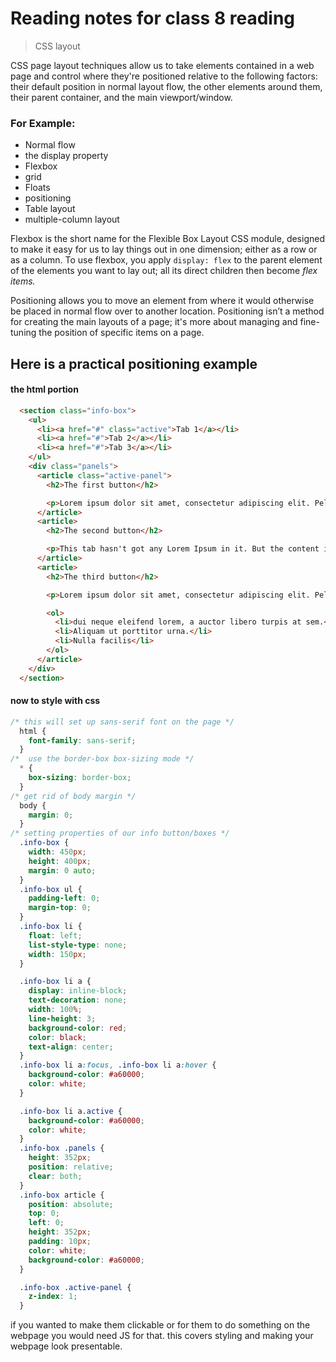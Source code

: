 # Reading notes for class 8 reading

> CSS layout

CSS page layout techniques allow us to take elements contained in a web page and control where they're positioned relative to the following factors: their default position in normal layout flow, the other elements around them, their parent container, and the main viewport/window. 
### For Example:
- Normal flow
- the display property
- Flexbox
- grid
- Floats
- positioning
- Table layout
- multiple-column layout

Flexbox is the short name for the Flexible Box Layout CSS module, designed to make it easy for us to lay things out in one dimension; either as a row or as a column. To use flexbox, you apply `display: flex` to the parent element of the elements you want to lay out; all its direct children then become *flex items.* 

Positioning allows you to move an element from where it would otherwise be placed in normal flow over to another location. Positioning isn’t a method for creating the main layouts of a page; it's more about managing and fine-tuning the position of specific items on a page. 

## Here is a practical positioning example

#### the html portion
```html
  <section class="info-box">
    <ul>
      <li><a href="#" class="active">Tab 1</a></li>
      <li><a href="#">Tab 2</a></li>
      <li><a href="#">Tab 3</a></li>
    </ul>
    <div class="panels">
      <article class="active-panel">
        <h2>The first button</h2>

        <p>Lorem ipsum dolor sit amet, consectetur adipiscing elit. Pellentesque turpis nibh, porttitor nec venenatis eu, pulvinar in augue. Vestibulum et orci scelerisque, vulputate tellus quis, lobortis dui. Vivamus varius libero at ipsum mattis efficitur ut nec nisl. Nullam eget tincidunt metus. Donec ultrices, urna maximus consequat aliquet, dui neque eleifend lorem, a auctor libero turpis at sem. Aliquam ut porttitor urna. Nulla facilis.</p>
      </article>
      <article>
        <h2>The second button</h2>

        <p>This tab hasn't got any Lorem Ipsum in it. But the content isn't very exciting all the same.</p>
      </article>
      <article>
        <h2>The third button</h2>

        <p>Lorem ipsum dolor sit amet, consectetur adipiscing elit. Pellentesque turpis nibh, porttitor nec venenatis eu, pulvinar in augue. And now an ordered list: how exciting!</p>

        <ol>
          <li>dui neque eleifend lorem, a auctor libero turpis at sem.</li>
          <li>Aliquam ut porttitor urna.</li>
          <li>Nulla facilis</li>
        </ol>
      </article>
    </div>
  </section>
```
#### now to style with css
```css
/* this will set up sans-serif font on the page */
  html {
    font-family: sans-serif;
  }
/*  use the border-box box-sizing mode */
  * {
    box-sizing: border-box;
  }
/* get rid of body margin */
  body {
    margin: 0;
  }
/* setting properties of our info button/boxes */
  .info-box {
    width: 450px;
    height: 400px;
    margin: 0 auto;
  }
  .info-box ul {
    padding-left: 0;
    margin-top: 0;
  }
  .info-box li {
    float: left;
    list-style-type: none;
    width: 150px;
  }

  .info-box li a {
    display: inline-block;
    text-decoration: none;
    width: 100%;
    line-height: 3;
    background-color: red;
    color: black;
    text-align: center;
  }
  .info-box li a:focus, .info-box li a:hover {
    background-color: #a60000;
    color: white;
  }

  .info-box li a.active {
    background-color: #a60000;
    color: white;
  }
  .info-box .panels {
    height: 352px;
    position: relative;
    clear: both;
  }
  .info-box article {
    position: absolute;
    top: 0;
    left: 0;
    height: 352px;
    padding: 10px;
    color: white;
    background-color: #a60000;
  }

  .info-box .active-panel {
    z-index: 1;
  }
```

if you wanted to make them clickable or for them to do something on the webpage you would need JS for that. this covers styling and making your webpage look presentable.